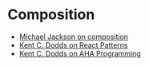 # Composition

- [Michael Jackson on composition](https://www.youtube.com/watch?v=3XaXKiXtNjw)
- [Kent C. Dodds on React Patterns](https://www.youtube.com/watch?v=WV0UUcSPk-0)
- [Kent C. Dodds on AHA Programming](https://kentcdodds.com/blog/aha-programming)
